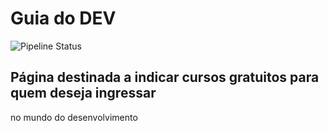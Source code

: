# Guia do DEV

![Pipeline Status](https://github.com/marcosvile/DevOpsLab-HelloWorld/actions/workflows/pipeline.yml/badge.svg) 


## Página destinada a indicar cursos gratuitos para quem deseja ingressar 
no mundo do desenvolvimento

